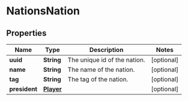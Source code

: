 
# NationsNation

## Properties
Name | Type | Description | Notes
------------ | ------------- | ------------- | -------------
**uuid** | **String** | The unique id of the nation. |  [optional]
**name** | **String** | The name of the nation. |  [optional]
**tag** | **String** | The tag of the nation. |  [optional]
**president** | [**Player**](Player.md) |  |  [optional]



